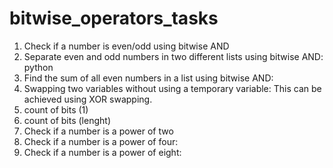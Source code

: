 # bitwise_operators_tasks
1. Check if a number is even/odd using bitwise AND
2. Separate even and odd numbers in two different lists using bitwise AND:
python
3. Find the sum of all even numbers in a list using bitwise AND:
4. Swapping two variables without using a temporary variable: This can be achieved using XOR swapping.
5. count of bits (1)
6. count of bits (lenght)
7. Check if a number is a power of two
8. Check if a number is a power of four:
9. Check if a number is a power of eight:
